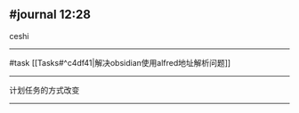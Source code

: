 ## #journal 12:28
ceshi 

---

#task [[Tasks#^c4df41|解决obsidian使用alfred地址解析问题]]

---

计划任务的方式改变

---
